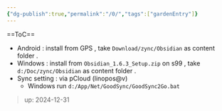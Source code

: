 ```yaml
---
{"dg-publish":true,"permalink":"/0/","tags":["gardenEntry"]}
---
```



==ToC==

- Android : install from GPS , take `Download/zync/Obsidian` as content folder .
- Windows : install from `Obsidian_1.6.3_Setup.zip` on s99 , take `d:/Doc/zync/Obsidian` as content folder .
- Sync setting : via pCloud (linopos@v)
	- Windows run `d:/App/Net/GoodSync/GoodSync2Go.bat`

> up: 2024-12-31